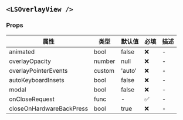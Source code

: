 ## `<LSOverlayView />`

### Props

| 属性                     | 类型   | 默认值 | 必填 | 描述 |
| ------------------------ | ------ | ------ | ---- | ---- |
| animated                 | bool   | false  | ❌   | -    |
| overlayOpacity           | number | null   | ❌   | -    |
| overlayPointerEvents     | custom | 'auto' | ❌   | -    |
| autoKeyboardInsets       | bool   | false  | ❌   | -    |
| modal                    | bool   | false  | ❌   | -    |
| onCloseRequest           | func   | -      | ✅   | -    |
| closeOnHardwareBackPress | bool   | true   | ❌   | -    |
